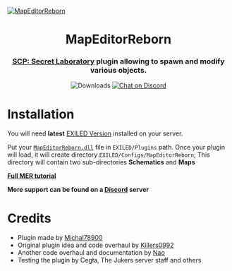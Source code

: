 [![MapEditorReborn](https://i.imgur.com/CeemJnt.png)](https://discord.gg/JwAfeSd79u)

<h1 align="center">MapEditorReborn</h1>
<h3 align="center"><a href="https://store.steampowered.com/app/700330/SCP_Secret_Laboratory/">SCP: Secret Laboratory</a> plugin allowing to spawn and modify various objects.</h3>
<div align="center">
    
<img src="https://img.shields.io/github/downloads/Michal78900/MapEditorReborn/total?style=for-the-badge&logo=github" alt="Downloads">
<a href="https://discord.gg/JwAfeSd79u">
    <img src="https://img.shields.io/discord/947849283514814486?style=for-the-badge&logo=discord" alt="Chat on Discord">
</a>    

</div>

# Installation
You will need **latest** [EXILED Version](https://github.com/Exiled-Team/EXILED/releases/latest) installed on your server.

Put your [`MapEditorReborn.dll`](https://github.com/Michal78900/MapEditorReborn/releases/latest) file in `EXILED/Plugins` path.
Once your plugin will load, it will create directory `EXILED/Configs/MapEditorReborn`; This directory will contain two sub-directories **Schematics** and **Maps**

**[Full MER tutorial](https://docs.google.com/document/d/10V2PnqobeBFb2xTFIHSGmM2KK9_h2wethiVQdcjyhGc/edit?usp=sharing)**

**More support can be found on a [Discord](https://discord.gg/JwAfeSd79u) server**

# Credits
- Plugin made by [Michal78900](https://github.com/Michal78900)
- Original plugin idea and code overhaul by [Killers0992](https://github.com/Killers0992)
- Another code overhaul and documentation by [Nao](https://github.com/NaoUnderscore)
- Testing the plugin by Cegła, The Jukers server staff and others
